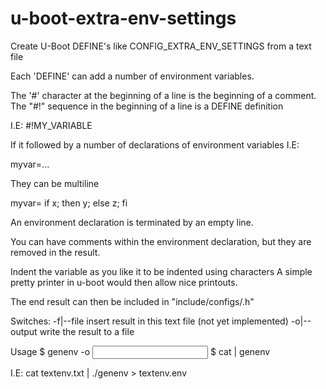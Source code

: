 # u-boot-extra-env-settings
Create U-Boot DEFINE's like CONFIG_EXTRA_ENV_SETTINGS from a text file

Each 'DEFINE' can add a number of environment variables.

The '#' character at the beginning of a line is the beginning of a comment.
The "#!" sequence in the beginning of a line is a DEFINE definition

I.E:
#!MY_VARIABLE

If it followed by a number of declarations of environment variables
I.E:

myvar=...

They can be multiline

myvar=
if x; then
  y;
else
  z;
fi

An environment declaration is terminated by an empty line.

You can have comments within the environment declaration,
but they are removed in the result.

Indent the variable as you like it to be indented using <space> characters
A simple pretty printer in u-boot would then allow nice printouts.

The end result can then be included in "include/configs/<myheader>.h"

Switches:
    -f|--file   <file>          insert result in this text file
                                (not yet implemented)
    -o|--output <file>          write the result to a file

Usage
$ genenv -o <output file> <input file>
$ cat <inputfile> | genenv

I.E:
    cat textenv.txt | ./genenv > textenv.env
